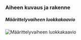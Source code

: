 ### Aiheen kuvaus ja rakenne

##### Määrittelyvaiheen luokkakaavio

![Määrittelyvaiheen luokkakaavio](https://yuml.me/d7389b78)
